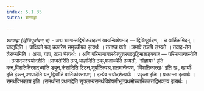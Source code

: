 ```yaml
---
index: 5.1.35
sutra: शाणाद्वा

---
```

_शाणाद्वा (द्वित्रिपूर्वादण् च)_ - अथ शाणान्तद्विगोरुदाहरणं वक्ष्यन्विशेषमाह — द्वित्रिपूर्वादण् । च वार्तिकमिदम् । चाद्यदिति । पाक्षिको यत् चकारेण समुच्चीयत इत्यर्थः । ततश्च यतो ।ञभावे ठञपि लभ्यते । तदाह-तेन त्रैरूप्यमिति । अणा, यता, ठञा चेत्यर्थः । अणि परिमाणान्तस्येत्युत्तरपदवृद्धिमाशङ्क्याह — परिमाणान्तस्येति । ठञादयस्त्रयोदशेति ।प्राग्वते॑रिति ठञ्,आर्हा॑दिति ठक्,शताच्चे॑ति ठन्यतौ, 'संज्ञायाः' इति कन्,विंशतितिंरशद्भ्या॑ति ड्बुन्,कंसा॑दिति टिठन्,शूर्पा॑दित्यञ्,शतमाने॑त्यण्, 'विंशतिकात्खः' इति खः, खार्याः॑ इति ईकन्,पणपादे॑ति यत्,द्वित्री॑ति वार्तिकोक्ताऽण् । इत्येव त्रयोदशेत्यर्थः । प्रकृता इति । प्रक्रान्ता इत्यर्थः । समर्थविभक्तय इति ।समर्थानां प्रथमाद्वे॑ति सूत्रलभ्यसमर्थविशेषणीभूतप्रथमोच्चारिततत्तद्विभक्तय इत्यर्थः ।
